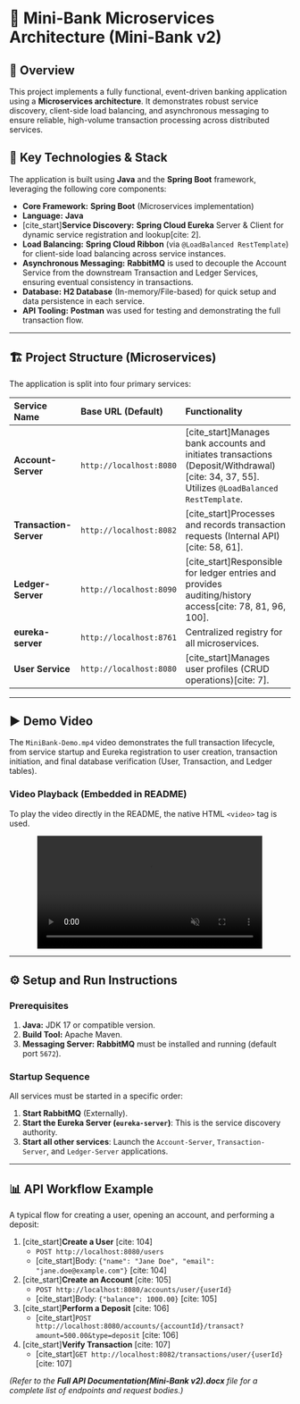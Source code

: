 # 🏦 Mini-Bank Microservices Architecture (Mini-Bank v2)

## 📝 Overview

This project implements a fully functional, event-driven banking application using a **Microservices architecture**. It demonstrates robust service discovery, client-side load balancing, and asynchronous messaging to ensure reliable, high-volume transaction processing across distributed services.

## 🚀 Key Technologies & Stack

The application is built using **Java** and the **Spring Boot** framework, leveraging the following core components:

* **Core Framework:** **Spring Boot** (Microservices implementation)
* **Language:** **Java**
* [cite_start]**Service Discovery:** **Spring Cloud Eureka** Server & Client for dynamic service registration and lookup[cite: 2].
* **Load Balancing:** **Spring Cloud Ribbon** (via `@LoadBalanced RestTemplate`) for client-side load balancing across service instances.
* **Asynchronous Messaging:** **RabbitMQ** is used to decouple the Account Service from the downstream Transaction and Ledger Services, ensuring eventual consistency in transactions.
* **Database:** **H2 Database** (In-memory/File-based) for quick setup and data persistence in each service.
* **API Tooling:** **Postman** was used for testing and demonstrating the full transaction flow.

---

## 🏗️ Project Structure (Microservices)

The application is split into four primary services:

| Service Name | Base URL (Default) | Functionality |
| :--- | :--- | :--- |
| **Account-Server** | `http://localhost:8080` | [cite_start]Manages bank accounts and initiates transactions (Deposit/Withdrawal)[cite: 34, 37, 55]. Utilizes `@LoadBalanced` `RestTemplate`. |
| **Transaction-Server** | `http://localhost:8082` | [cite_start]Processes and records transaction requests (Internal API)[cite: 58, 61]. |
| **Ledger-Server** | `http://localhost:8090` | [cite_start]Responsible for ledger entries and provides auditing/history access[cite: 78, 81, 96, 100]. |
| **eureka-server** | `http://localhost:8761` | Centralized registry for all microservices. |
| **User Service** | `http://localhost:8080` | [cite_start]Manages user profiles (CRUD operations)[cite: 7]. |

---

## ▶️ Demo Video

The `MiniBank-Demo.mp4` video demonstrates the full transaction lifecycle, from service startup and Eureka registration to user creation, transaction initiation, and final database verification (User, Transaction, and Ledger tables).

### Video Playback (Embedded in README)

To play the video directly in the README, the native HTML `<video>` tag is used.

<p align="center">
  <video src="https://github.com/user-attachments/assets/a83dcf0c-baa2-4ff0-812a-43deba70d24e" controls="controls" muted width="80%">
    Your browser does not support the video tag.
  </video>
</p>

---

## ⚙️ Setup and Run Instructions

### Prerequisites

1.  **Java:** JDK 17 or compatible version.
2.  **Build Tool:** Apache Maven.
3.  **Messaging Server:** **RabbitMQ** must be installed and running (default port `5672`).

### Startup Sequence

All services must be started in a specific order:

1.  **Start RabbitMQ** (Externally).
2.  **Start the Eureka Server (`eureka-server`)**: This is the service discovery authority.
3.  **Start all other services**: Launch the `Account-Server`, `Transaction-Server`, and `Ledger-Server` applications.

---

## 📊 API Workflow Example

A typical flow for creating a user, opening an account, and performing a deposit:

1.  [cite_start]**Create a User** [cite: 104]
    * `POST http://localhost:8080/users`
    * [cite_start]Body: `{"name": "Jane Doe", "email": "jane.doe@example.com"}` [cite: 104]
2.  [cite_start]**Create an Account** [cite: 105]
    * `POST http://localhost:8080/accounts/user/{userId}`
    * [cite_start]Body: `{"balance": 1000.00}` [cite: 105]
3.  [cite_start]**Perform a Deposit** [cite: 106]
    * [cite_start]`POST http://localhost:8080/accounts/{accountId}/transact?amount=500.00&type=deposit` [cite: 106]
4.  [cite_start]**Verify Transaction** [cite: 107]
    * [cite_start]`GET http://localhost:8082/transactions/user/{userId}` [cite: 107]

*(Refer to the **Full API Documentation(Mini-Bank v2).docx** file for a complete list of endpoints and request bodies.)*
